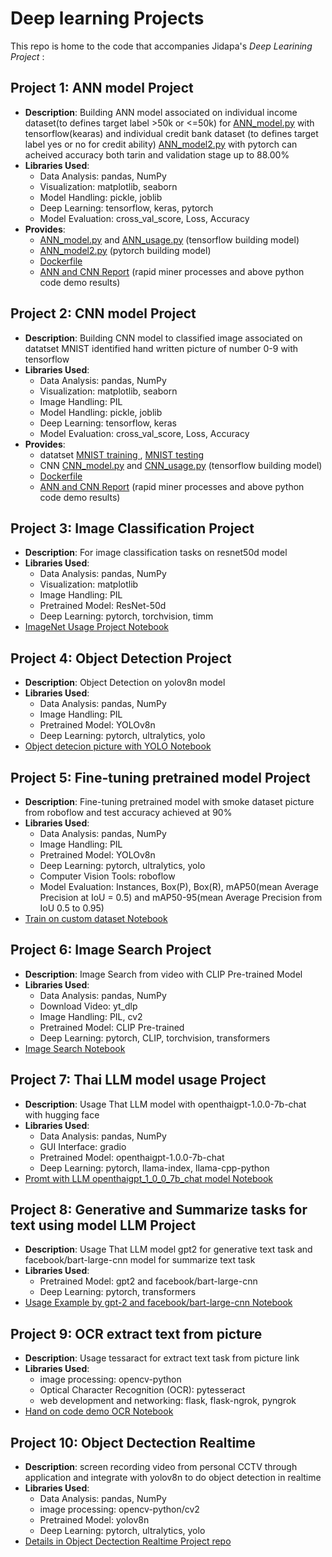 # Deep learning Projects

This repo is home to the code that accompanies Jidapa's *Deep Learining Project* :

## Project 1: ANN model Project
- **Description**: Building ANN model associated on individual income dataset(to defines target label >50k or <=50k) for [ANN_model.py](https://github.com/JPP-J/deep-_learning_project/blob/e2743b2a9e9a4f1b4dc9b68804bd7e33ef04c086/ANN_model.py) with tensorflow(kearas) and individual credit bank dataset (to defines target label yes or no for credit ability) [ANN_model2.py](https://github.com/JPP-J/deep-_learning_project/blob/e2743b2a9e9a4f1b4dc9b68804bd7e33ef04c086/ANN_model2.py) with pytorch can acheived accuracy both tarin and validation stage up to 88.00%
- **Libraries Used**:
  - Data Analysis: pandas, NumPy
  - Visualization: matplotlib, seaborn
  - Model Handling: pickle, joblib
  - Deep Learning: tensorflow, keras, pytorch
  - Model Evaluation: cross_val_score, Loss, Accuracy
- **Provides**:
  - [ANN_model.py](https://github.com/JPP-J/deep-_learning_project/blob/1e06ac3f6590fd3618c403e7f454b44b0299ea12/ANN_model.py) and [ANN_usage.py](https://github.com/JPP-J/deep-_learning_project/blob/1e06ac3f6590fd3618c403e7f454b44b0299ea12/ANN_usage.py) (tensorflow building model)
  - [ANN_model2.py](https://github.com/JPP-J/deep-_learning_project/blob/e2743b2a9e9a4f1b4dc9b68804bd7e33ef04c086/ANN_model2.py) (pytorch building model)
  - [Dockerfile](https://github.com/JPP-J/deep-_learning_project/blob/4334fed9acc6ac7abee6a4f7bdb7f211c8b525e4/Dockerfile)
  - [ANN and CNN Report](https://drive.google.com/file/d/1z4KdqlYg3F4nBzVYaPEvUQAG2rQdejAC/view?usp=sharing) (rapid miner processes and above python code demo results)

## Project 2: CNN model Project
- **Description**: Building CNN model to classified image associated on datatset MNIST identified hand written picture of number 0-9 with tensorflow
- **Libraries Used**:
  - Data Analysis: pandas, NumPy
  - Visualization: matplotlib, seaborn
  - Image Handling: PIL
  - Model Handling: pickle, joblib
  - Deep Learning: tensorflow, keras
  - Model Evaluation: cross_val_score, Loss, Accuracy
- **Provides**:
  - datatset [MNIST training ](https://github.com/JPP-J/deep-_learning_project/tree/1e06ac3f6590fd3618c403e7f454b44b0299ea12/data/MNIST%20-%20JPG%20-%20training), [MNIST testing](https://github.com/JPP-J/deep-_learning_project/tree/1e06ac3f6590fd3618c403e7f454b44b0299ea12/data/MNIST%20-%20JPG%20-%20training) 
  -  CNN [CNN_model.py](https://github.com/JPP-J/deep-_learning_project/blob/1e06ac3f6590fd3618c403e7f454b44b0299ea12/CNN_model.py) and [CNN_usage.py](https://github.com/JPP-J/deep-_learning_project/blob/1e06ac3f6590fd3618c403e7f454b44b0299ea12/CNN_usage.py) (tensorflow building model)
  - [Dockerfile](https://github.com/JPP-J/deep-_learning_project/blob/4334fed9acc6ac7abee6a4f7bdb7f211c8b525e4/Dockerfile)
  - [ANN and CNN Report](https://drive.google.com/file/d/1z4KdqlYg3F4nBzVYaPEvUQAG2rQdejAC/view?usp=sharing) (rapid miner processes and above python code demo results)

     
## Project 3: Image Classification Project
- **Description**: For image classification tasks on resnet50d model
- **Libraries Used**:
  - Data Analysis: pandas, NumPy
  - Visualization: matplotlib
  - Image Handling: PIL
  - Pretrained Model: ResNet-50d
  - Deep Learning: pytorch, torchvision, timm
- [ImageNet Usage Project Notebook](https://github.com/JPP-J/deep-_learning_project/blob/c310f4a0ebcec18f773cb4cb3b62b42cc7c232ba/DL_1_Classified_object_imagenet.ipynb)

## Project 4: Object Detection Project
- **Description**:  Object Detection on yolov8n model
- **Libraries Used**:
  - Data Analysis: pandas, NumPy
  - Image Handling: PIL
  - Pretrained Model:  YOLOv8n
  - Deep Learning: pytorch, ultralytics, yolo
- [Object detecion picture with YOLO Notebook](https://github.com/JPP-J/deep-_learning_project/blob/5dafda7bea3fadb6fafba5723149e65eac65f9e0/DL_2_Oblect_dectection.ipynb)

## Project 5: Fine-tuning pretrained model Project
- **Description**: Fine-tuning pretrained model with smoke dataset picture from roboflow and test accuracy achieved at 90%
- **Libraries Used**:
  - Data Analysis: pandas, NumPy
  - Image Handling: PIL
  - Pretrained Model:  YOLOv8n
  - Deep Learning: pytorch, ultralytics, yolo
  - Computer Vision Tools: roboflow
  - Model Evaluation: Instances, Box(P), Box(R), mAP50(mean Average Precision at IoU = 0.5) and mAP50-95(mean Average Precision from IoU 0.5 to 0.95)
- [Train on custom dataset Notebook](https://github.com/JPP-J/deep-_learning_project/blob/5dafda7bea3fadb6fafba5723149e65eac65f9e0/DL_3_train_smoke_dataset.ipynb)

## Project 6: Image Search Project
- **Description**:  Image Search from video with CLIP Pre-trained Model
- **Libraries Used**:
  - Data Analysis: pandas, NumPy
  - Download Video: yt_dlp
  - Image Handling: PIL, cv2
  - Pretrained Model:  CLIP Pre-trained
  - Deep Learning: pytorch, CLIP, torchvision, transformers
- [Image Search Notebook](https://github.com/JPP-J/deep-_learning_project/blob/5ae7f5701be9a6fe7e4e35cfa914196da49e2e93/DL_4_Image_search.ipynb)

## Project 7: Thai LLM model usage Project
- **Description**: Usage That LLM model with openthaigpt-1.0.0-7b-chat with hugging face
- **Libraries Used**:
  - Data Analysis: pandas, NumPy
  - GUI Interface: gradio
  - Pretrained Model:  openthaigpt-1.0.0-7b-chat
  - Deep Learning: pytorch, llama-index, llama-cpp-python
- [Promt with LLM openthaigpt_1_0_0_7b_chat model Notebook](https://github.com/JPP-J/deep-_learning_project/blob/74c992978381f462a2f8bed2aaf6009c5f58e732/DL_5_WITH_openthaigpt_1_0_0_7b_chat.ipynb)

## Project 8: Generative and Summarize tasks for text using model LLM Project
- **Description**: Usage That LLM model gpt2 for generative text task and facebook/bart-large-cnn model for summarize text task
- **Libraries Used**:
  - Pretrained Model: gpt2 and facebook/bart-large-cnn
  - Deep Learning: pytorch, transformers
- [Usage Example by gpt-2 and  facebook/bart-large-cnn Notebook](https://github.com/JPP-J/deep-_learning_project/blob/1e01fa8261bb942b458392506449533f4999f926/DL_6_summarize_gen_text.ipynb)

## Project 9: OCR extract text from picture
- **Description**: Usage tessaract for extract text task from picture link
- **Libraries Used**:
  - image processing: opencv-python
  - Optical Character Recognition (OCR): pytesseract
  - web development and networking:  flask, flask-ngrok, pyngrok
- [Hand on code demo OCR Notebook](https://github.com/JPP-J/deep-_learning_project/blob/9d1283af5a17c58d65ed4b70117792435cd24151/DL_7_OCR.ipynb)

## Project 10: Object Dectection Realtime
- **Description**: screen recording video from personal CCTV through application and integrate with yolov8n to do object detection in realtime 
- **Libraries Used**:
  - Data Analysis: pandas, NumPy
  - image processing: opencv-python/cv2
  - Pretrained Model:  yolov8n
  - Deep Learning: pytorch, ultralytics, yolo
- [Details in Object Dectection Realtime Project repo](https://github.com/JPP-J/object_dectection_realtime_project.git)
